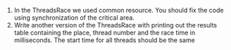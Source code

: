 1. In the ThreadsRace we used common resource. You should fix the code using synchronization of the critical area. 
1. Write another version of the ThreadsRace with printing out the results table containing the place, thread number and the race time in milliseconds. The start time for all threads should be the same

